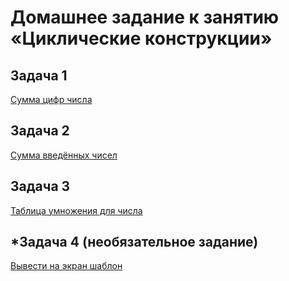 # Домашнее задание к занятию «Циклические конструкции»

## Задача 1

[Сумма цифр числа](01)

## Задача 2

[Сумма введённых чисел](02)

## Задача 3

[Таблица умножения для числа](03)

## *Задача 4 (необязательное задание)

[Вывести на экран шаблон](04)
